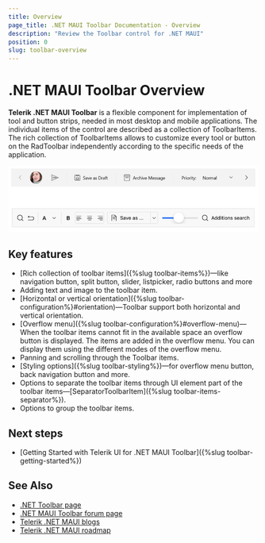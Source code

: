 ```yaml
---
title: Overview
page_title: .NET MAUI Toolbar Documentation - Overview
description: "Review the Toolbar control for .NET MAUI"
position: 0
slug: toolbar-overview
---
```


# .NET MAUI Toolbar Overview

**Telerik .NET MAUI Toolbar** is a flexible component for implementation of tool and button strips, needed in most desktop and mobile applications. The individual items of the control are described as a collection of ToolbarItems. The rich collection of ToolbarItems allows to customize every tool or button on the RadToolbar independently according to the specific needs of the application. 

![.NET MAUI Toolbar Overview](images/toolbar-overview.png "Toolbar Overview")

## Key features

* [Rich collection of toolbar items]({%slug toolbar-items%})&mdash;like navigation button, split button, slider, listpicker, radio buttons and more 
* Adding text and image to the toolbar item.
* [Horizontal or vertical orientation]({%slug toolbar-configuration%}#orientation)&mdash;Toolbar support both horizontal and vertical orientation.
* [Overflow menu]({%slug toolbar-configuration%}#overflow-menu)&mdash;When the toolbar items cannot fit in the available space an overflow button is displayed. The items are added in the overflow menu. You can display them using the different modes of the overflow menu.
* Panning and scrolling through the Toolbar items.
* [Styling options]({%slug toolbar-styling%})&mdash;for overflow menu button, back navigation button and more.
* Options to separate the toolbar items through UI element part of the toolbar items&mdash;[SeparatorToolbarItem]({%slug toolbar-items-separator%}).
* Options to group the toolbar items.

## Next steps

- [Getting Started with Telerik UI for .NET MAUI Toolbar]({%slug toolbar-getting-started%})

## See Also

- [.NET Toolbar page](https://www.telerik.com/maui-ui/toolbar)
- [.NET MAUI Toolbar forum page](https://www.telerik.com/forums/maui?tagId=1781)
- [Telerik .NET MAUI blogs](https://www.telerik.com/blogs/mobile-net-maui)
- [Telerik .NET MAUI roadmap](https://www.telerik.com/support/whats-new/maui-ui/roadmap)
